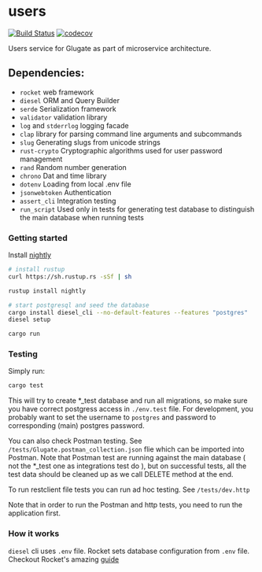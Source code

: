 users
==================

[![Build Status](https://travis-ci.com/glugox/g_users.svg?branch=master)](https://travis-ci.com/glugox/g_users)
[![codecov](https://codecov.io/gh/glugox/g_users/branch/master/graph/badge.svg)](https://codecov.io/gh/glugox/g_users)

Users service for Glugate as part of microservice architecture.


Dependencies:
-------------
* `rocket` web framework
* `diesel` ORM and Query Builder
* `serde` Serialization framework
* `validator` validation library
* `log` and `stderrlog` logging facade
* `clap` library for parsing command line arguments and subcommands
* `slug` Generating slugs from unicode strings
* `rust-crypto` Cryptographic algorithms used for user password management
* `rand` Random number generation
* `chrono` Dat and time library
* `dotenv` Loading from local .env file
* `jsonwebtoken` Authentication
* `assert_cli` Integration testing
* `run_script` Used only in tests for generating test database to distinguish the main database when running tests


### Getting started

Install [nightly](https://www.rust-lang.org/en-US/install.html)
```sh
# install rustup
curl https://sh.rustup.rs -sSf | sh

rustup install nightly

# start postgresql and seed the database
cargo install diesel_cli --no-default-features --features "postgres"
diesel setup

cargo run
```

### Testing
Simply run:
```sh
cargo test
```
This will try to create *_test database and run all migrations, so make sure you have correct postgress access in `./env.test` file. 
For development, you probably want to set the username to `postgres` and password to corresponding (main) postgres password.

You can also check Postman testing. See `/tests/Glugate.postman_collection.json` flie which can be imported into Postman.
Note that Postman test are running against the main database ( not the *_test one as integrations test do ), 
but on successful tests, all the test data should be cleaned up as we call DELETE method at the end.

To run restclient file tests you can run ad hoc testing. See `/tests/dev.http`

Note that in order to run the Postman and http tests, you need to run the application first.

### How it works
`diesel` cli uses `.env` file.
Rocket sets database configuration from `.env` file.
Checkout Rocket's amazing [guide](https://rocket.rs/guide/)
